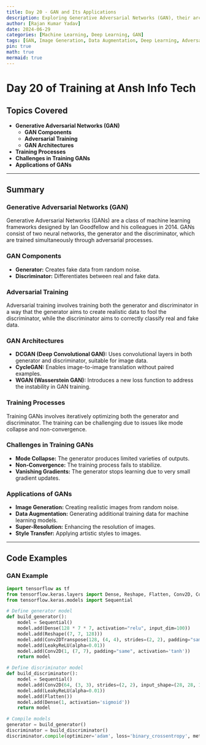 ```yaml
---
title: Day 20 - GAN and Its Applications
description: Exploring Generative Adversarial Networks (GAN), their architectures, and applications. Includes discussions on GAN components, training processes, common challenges, and practical use cases in image generation, data augmentation, and more.
author: [Rajan Kumar Yadav]
date: 2024-06-29
categories: [Machine Learning, Deep Learning, GAN]
tags: [GAN, Image Generation, Data Augmentation, Deep Learning, Adversarial Training]
pin: true
math: true
mermaid: true
---
```


# Day 20 of Training at Ansh Info Tech

## Topics Covered

- **Generative Adversarial Networks (GAN)**
  - **GAN Components**
  - **Adversarial Training**
  - **GAN Architectures**
- **Training Processes**
- **Challenges in Training GANs**
- **Applications of GANs**

---

## Summary

### Generative Adversarial Networks (GAN)
Generative Adversarial Networks (GANs) are a class of machine learning frameworks designed by Ian Goodfellow and his colleagues in 2014. GANs consist of two neural networks, the generator and the discriminator, which are trained simultaneously through adversarial processes.

### GAN Components
- **Generator:** Creates fake data from random noise.
- **Discriminator:** Differentiates between real and fake data.

### Adversarial Training
Adversarial training involves training both the generator and discriminator in a way that the generator aims to create realistic data to fool the discriminator, while the discriminator aims to correctly classify real and fake data.

### GAN Architectures
- **DCGAN (Deep Convolutional GAN):** Uses convolutional layers in both generator and discriminator, suitable for image data.
- **CycleGAN:** Enables image-to-image translation without paired examples.
- **WGAN (Wasserstein GAN):** Introduces a new loss function to address the instability in GAN training.

### Training Processes
Training GANs involves iteratively optimizing both the generator and discriminator. The training can be challenging due to issues like mode collapse and non-convergence.

### Challenges in Training GANs
- **Mode Collapse:** The generator produces limited varieties of outputs.
- **Non-Convergence:** The training process fails to stabilize.
- **Vanishing Gradients:** The generator stops learning due to very small gradient updates.

### Applications of GANs
- **Image Generation:** Creating realistic images from random noise.
- **Data Augmentation:** Generating additional training data for machine learning models.
- **Super-Resolution:** Enhancing the resolution of images.
- **Style Transfer:** Applying artistic styles to images.

---

## Code Examples

### GAN Example
```python
import tensorflow as tf
from tensorflow.keras.layers import Dense, Reshape, Flatten, Conv2D, Conv2DTranspose, LeakyReLU
from tensorflow.keras.models import Sequential

# Define generator model
def build_generator():
    model = Sequential()
    model.add(Dense(128 * 7 * 7, activation="relu", input_dim=100))
    model.add(Reshape((7, 7, 128)))
    model.add(Conv2DTranspose(128, (4, 4), strides=(2, 2), padding="same"))
    model.add(LeakyReLU(alpha=0.01))
    model.add(Conv2D(1, (7, 7), padding="same", activation='tanh'))
    return model

# Define discriminator model
def build_discriminator():
    model = Sequential()
    model.add(Conv2D(64, (3, 3), strides=(2, 2), input_shape=(28, 28, 1), padding="same"))
    model.add(LeakyReLU(alpha=0.01))
    model.add(Flatten())
    model.add(Dense(1, activation='sigmoid'))
    return model

# Compile models
generator = build_generator()
discriminator = build_discriminator()
discriminator.compile(optimizer='adam', loss='binary_crossentropy', metrics=['accuracy'])

